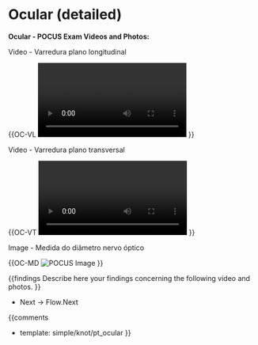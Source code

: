 # Ocular (detailed)

**Ocular - POCUS Exam Videos and Photos:**

Video - Varredura plano longitudinal

{{OC-VL
<video></video>
}}

Video - Varredura plano transversal

{{OC-VT
<video></video>
}}

Image - Medida do diâmetro nervo óptico

{{OC-MD
![POCUS Image](template/image-stub.svg)
}}

{{findings
Describe here your findings concerning the following video and photos.
}}

* Next -> Flow.Next

{{comments
* template: simple/knot/pt_ocular
}}
